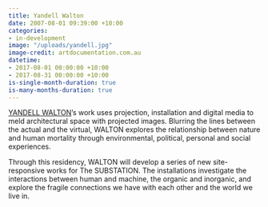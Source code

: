 ```yaml
---
title: Yandell Walton
date: 2007-08-01 09:39:00 +10:00
categories:
- in-development
image: "/uploads/yandell.jpg"
image-credit: artdocumentation.com.au
datetime:
- 2017-08-01 00:00:00 +10:00
- 2017-08-31 00:00:00 +10:00
is-single-month-duration: true
is-many-months-duration: true
---
```


[YANDELL WALTON](http://yandellw.tumblr.com/)’s work uses projection, installation and digital media to meld architectural space with projected images. Blurring the lines between the actual and the virtual, WALTON explores the relationship between nature and human mortality through environmental, political, personal and social
experiences.

Through this residency, WALTON will develop a series of new site-responsive works for The SUBSTATION. The installations investigate the interactions between human and machine, the organic and inorganic, and explore the fragile connections we have with each other and the world we live in.
